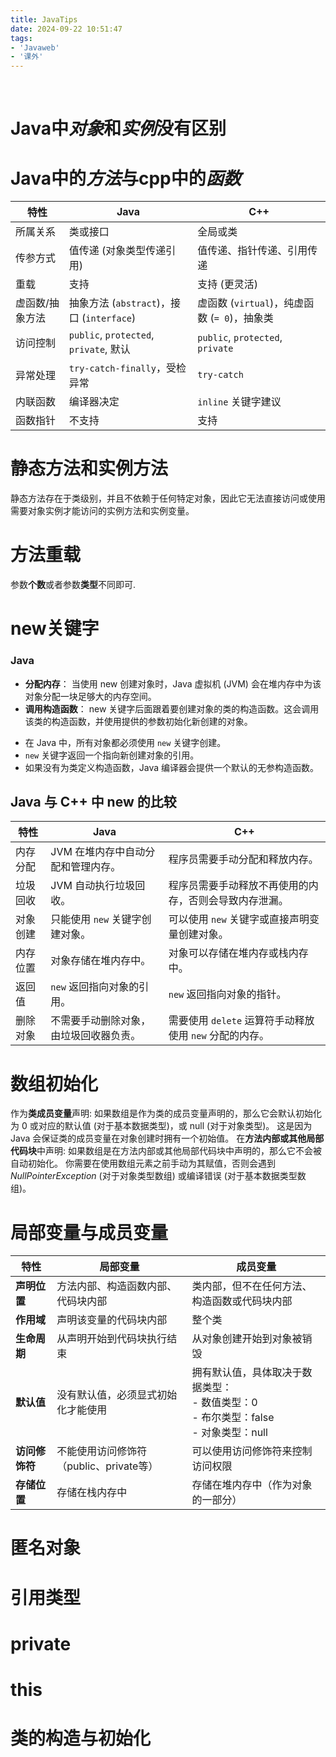 ```yaml
---
title: JavaTips
date: 2024-09-22 10:51:47
tags:
- 'Javaweb'
- '课外'
---
```

 <!-- more -->
# Java中*对象*和*实例*没有区别

# Java中的*方法*与cpp中的*函数*

| 特性        | Java                                             | C++                                             |
|-------------|-------------------------------------------------|-------------------------------------------------|
| 所属关系     | 类或接口                                         | 全局或类                                         |
| 传参方式     | 值传递 (对象类型传递引用)                       | 值传递、指针传递、引用传递                       |
| 重载        | 支持                                             | 支持 (更灵活)                                     |
| 虚函数/抽象方法 | 抽象方法 (`abstract`)，接口 (`interface`) | 虚函数 (`virtual`)，纯虚函数 (`= 0`)，抽象类 |
| 访问控制     | `public`, `protected`, `private`, 默认     | `public`, `protected`, `private`             |
| 异常处理     | `try-catch-finally`，受检异常                 | `try-catch`                                     |
| 内联函数     | 编译器决定                                         | `inline` 关键字建议                             |
| 函数指针     | 不支持                                             | 支持                                             |

# 静态方法和实例方法

静态方法存在于类级别，并且不依赖于任何特定对象，因此它无法直接访问或使用需要对象实例才能访问的实例方法和实例变量。

# 方法重载

参数**个数**或者参数**类型**不同即可.

# new关键字
### Java
- **分配内存**： 当使用 new 创建对象时，Java 虚拟机 (JVM) 会在堆内存中为该对象分配一块足够大的内存空间。
- **调用构造函数**： new 关键字后面跟着要创建对象的类的构造函数。这会调用该类的构造函数，并使用提供的参数初始化新创建的对象。

* 在 Java 中，所有对象都必须使用 `new` 关键字创建。
* `new` 关键字返回一个指向新创建对象的引用。
* 如果没有为类定义构造函数，Java 编译器会提供一个默认的无参构造函数。

## Java 与 C++ 中 new 的比较

| 特性          | Java                                 | C++                                     |
|-----------------|--------------------------------------|------------------------------------------|
| 内存分配       | JVM 在堆内存中自动分配和管理内存。  | 程序员需要手动分配和释放内存。             |
| 垃圾回收       | JVM 自动执行垃圾回收。              | 程序员需要手动释放不再使用的内存，否则会导致内存泄漏。 |
| 对象创建       | 只能使用 `new` 关键字创建对象。      | 可以使用 `new` 关键字或直接声明变量创建对象。 |
| 内存位置       | 对象存储在堆内存中。               | 对象可以存储在堆内存或栈内存中。         |
| 返回值          | `new` 返回指向对象的引用。           | `new` 返回指向对象的指针。               |
| 删除对象       | 不需要手动删除对象，由垃圾回收器负责。 | 需要使用 `delete` 运算符手动释放使用 `new` 分配的内存。 |

# 数组初始化

作为**类成员变量**声明: 如果数组是作为类的成员变量声明的，那么它会默认初始化为 0 或对应的默认值 (对于基本数据类型)，或 null (对于对象类型)。 这是因为 Java 会保证类的成员变量在对象创建时拥有一个初始值。
在**方法内部或其他局部代码块**中声明: 如果数组是在方法内部或其他局部代码块中声明的，那么它不会被自动初始化。 你需要在使用数组元素之前手动为其赋值，否则会遇到 *NullPointerException* (对于对象类型数组) 或编译错误 (对于基本数据类型数组)。

# 局部变量与成员变量

| 特性 | 局部变量 | 成员变量 |
|---|---|---|
| **声明位置** | 方法内部、构造函数内部、代码块内部 | 类内部，但不在任何方法、构造函数或代码块内部 |
| **作用域** | 声明该变量的代码块内部 | 整个类 |
| **生命周期** | 从声明开始到代码块执行结束 | 从对象创建开始到对象被销毁 |
| **默认值** | 没有默认值，必须显式初始化才能使用 |  拥有默认值，具体取决于数据类型：<br> - 数值类型：0<br> - 布尔类型：false<br> - 对象类型：null |
| **访问修饰符** | 不能使用访问修饰符（public、private等） | 可以使用访问修饰符来控制访问权限 |
| **存储位置** | 存储在栈内存中 | 存储在堆内存中（作为对象的一部分） |

# 匿名对象

# 引用类型


# private

# this

# 类的构造与初始化






















